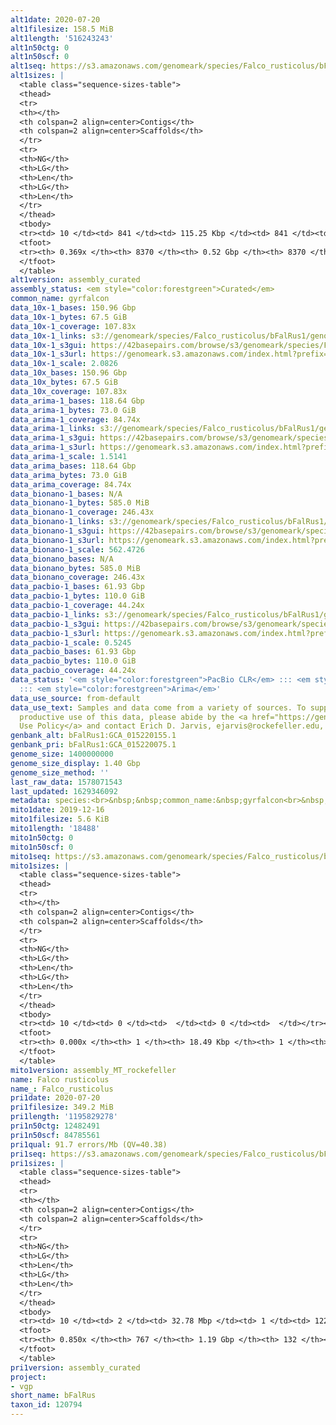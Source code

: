 ```yaml
---
alt1date: 2020-07-20
alt1filesize: 158.5 MiB
alt1length: '516243243'
alt1n50ctg: 0
alt1n50scf: 0
alt1seq: https://s3.amazonaws.com/genomeark/species/Falco_rusticolus/bFalRus1/assembly_curated/bFalRus1.alt.cur.20200720.fasta.gz
alt1sizes: |
  <table class="sequence-sizes-table">
  <thead>
  <tr>
  <th></th>
  <th colspan=2 align=center>Contigs</th>
  <th colspan=2 align=center>Scaffolds</th>
  </tr>
  <tr>
  <th>NG</th>
  <th>LG</th>
  <th>Len</th>
  <th>LG</th>
  <th>Len</th>
  </tr>
  </thead>
  <tbody>
  <tr><td> 10 </td><td> 841 </td><td> 115.25 Kbp </td><td> 841 </td><td> 115.25 Kbp </td></tr><tr><td> 20 </td><td> 2416 </td><td> 70.84 Kbp </td><td> 2416 </td><td> 70.84 Kbp </td></tr><tr><td> 30 </td><td> 4980 </td><td> 42.26 Kbp </td><td> 4980 </td><td> 42.26 Kbp </td></tr><tr><td> 40 </td><td> 0 </td><td>  </td><td> 0 </td><td>  </td></tr><tr style="background-color:#cccccc;"><td> 50 </td><td> 0 </td><td>  </td><td> 0 </td><td>  </td></tr><tr><td> 60 </td><td> 0 </td><td>  </td><td> 0 </td><td>  </td></tr><tr><td> 70 </td><td> 0 </td><td>  </td><td> 0 </td><td>  </td></tr><tr><td> 80 </td><td> 0 </td><td>  </td><td> 0 </td><td>  </td></tr><tr><td> 90 </td><td> 0 </td><td>  </td><td> 0 </td><td>  </td></tr><tr><td> 100 </td><td> 0 </td><td>  </td><td> 0 </td><td>  </td></tr></tbody>
  <tfoot>
  <tr><th> 0.369x </th><th> 8370 </th><th> 0.52 Gbp </th><th> 8370 </th><th> 0.52 Gbp </th></tr>
  </tfoot>
  </table>
alt1version: assembly_curated
assembly_status: <em style="color:forestgreen">Curated</em>
common_name: gyrfalcon
data_10x-1_bases: 150.96 Gbp
data_10x-1_bytes: 67.5 GiB
data_10x-1_coverage: 107.83x
data_10x-1_links: s3://genomeark/species/Falco_rusticolus/bFalRus1/genomic_data/10x/<br>
data_10x-1_s3gui: https://42basepairs.com/browse/s3/genomeark/species/Falco_rusticolus/bFalRus1/genomic_data/10x/
data_10x-1_s3url: https://genomeark.s3.amazonaws.com/index.html?prefix=species/Falco_rusticolus/bFalRus1/genomic_data/10x/
data_10x-1_scale: 2.0826
data_10x_bases: 150.96 Gbp
data_10x_bytes: 67.5 GiB
data_10x_coverage: 107.83x
data_arima-1_bases: 118.64 Gbp
data_arima-1_bytes: 73.0 GiB
data_arima-1_coverage: 84.74x
data_arima-1_links: s3://genomeark/species/Falco_rusticolus/bFalRus1/genomic_data/arima/<br>
data_arima-1_s3gui: https://42basepairs.com/browse/s3/genomeark/species/Falco_rusticolus/bFalRus1/genomic_data/arima/
data_arima-1_s3url: https://genomeark.s3.amazonaws.com/index.html?prefix=species/Falco_rusticolus/bFalRus1/genomic_data/arima/
data_arima-1_scale: 1.5141
data_arima_bases: 118.64 Gbp
data_arima_bytes: 73.0 GiB
data_arima_coverage: 84.74x
data_bionano-1_bases: N/A
data_bionano-1_bytes: 585.0 MiB
data_bionano-1_coverage: 246.43x
data_bionano-1_links: s3://genomeark/species/Falco_rusticolus/bFalRus1/genomic_data/bionano/<br>
data_bionano-1_s3gui: https://42basepairs.com/browse/s3/genomeark/species/Falco_rusticolus/bFalRus1/genomic_data/bionano/
data_bionano-1_s3url: https://genomeark.s3.amazonaws.com/index.html?prefix=species/Falco_rusticolus/bFalRus1/genomic_data/bionano/
data_bionano-1_scale: 562.4726
data_bionano_bases: N/A
data_bionano_bytes: 585.0 MiB
data_bionano_coverage: 246.43x
data_pacbio-1_bases: 61.93 Gbp
data_pacbio-1_bytes: 110.0 GiB
data_pacbio-1_coverage: 44.24x
data_pacbio-1_links: s3://genomeark/species/Falco_rusticolus/bFalRus1/genomic_data/pacbio/<br>
data_pacbio-1_s3gui: https://42basepairs.com/browse/s3/genomeark/species/Falco_rusticolus/bFalRus1/genomic_data/pacbio/
data_pacbio-1_s3url: https://genomeark.s3.amazonaws.com/index.html?prefix=species/Falco_rusticolus/bFalRus1/genomic_data/pacbio/
data_pacbio-1_scale: 0.5245
data_pacbio_bases: 61.93 Gbp
data_pacbio_bytes: 110.0 GiB
data_pacbio_coverage: 44.24x
data_status: '<em style="color:forestgreen">PacBio CLR</em> ::: <em style="color:forestgreen">10x</em>
  ::: <em style="color:forestgreen">Arima</em>'
data_use_source: from-default
data_use_text: Samples and data come from a variety of sources. To support fair and
  productive use of this data, please abide by the <a href="https://genome10k.soe.ucsc.edu/data-use-policies/">Data
  Use Policy</a> and contact Erich D. Jarvis, ejarvis@rockefeller.edu, with any questions.
genbank_alt: bFalRus1:GCA_015220155.1
genbank_pri: bFalRus1:GCA_015220075.1
genome_size: 1400000000
genome_size_display: 1.40 Gbp
genome_size_method: ''
last_raw_data: 1578071543
last_updated: 1629346092
metadata: species:<br>&nbsp;&nbsp;common_name:&nbsp;gyrfalcon<br>&nbsp;&nbsp;family:<br>&nbsp;&nbsp;&nbsp;&nbsp;name:&nbsp;Falconidae<br>&nbsp;&nbsp;genome_size:&nbsp;1400000000<br>&nbsp;&nbsp;genome_size_method:&nbsp;null<br>&nbsp;&nbsp;individuals:<br>&nbsp;&nbsp;-&nbsp;short_name:&nbsp;bFalRus1<br>&nbsp;&nbsp;name:&nbsp;Falco&nbsp;rusticolus<br>&nbsp;&nbsp;order:<br>&nbsp;&nbsp;&nbsp;&nbsp;name:&nbsp;Falconiformes<br>&nbsp;&nbsp;short_name:&nbsp;bFalRus<br>&nbsp;&nbsp;taxon_id:&nbsp;120794<br>&nbsp;&nbsp;project:&nbsp;[&nbsp;vgp&nbsp;]<br>
mito1date: 2019-12-16
mito1filesize: 5.6 KiB
mito1length: '18488'
mito1n50ctg: 0
mito1n50scf: 0
mito1seq: https://s3.amazonaws.com/genomeark/species/Falco_rusticolus/bFalRus1/assembly_MT_rockefeller/bFalRus1.MT.20191216.fasta.gz
mito1sizes: |
  <table class="sequence-sizes-table">
  <thead>
  <tr>
  <th></th>
  <th colspan=2 align=center>Contigs</th>
  <th colspan=2 align=center>Scaffolds</th>
  </tr>
  <tr>
  <th>NG</th>
  <th>LG</th>
  <th>Len</th>
  <th>LG</th>
  <th>Len</th>
  </tr>
  </thead>
  <tbody>
  <tr><td> 10 </td><td> 0 </td><td>  </td><td> 0 </td><td>  </td></tr><tr><td> 20 </td><td> 0 </td><td>  </td><td> 0 </td><td>  </td></tr><tr><td> 30 </td><td> 0 </td><td>  </td><td> 0 </td><td>  </td></tr><tr><td> 40 </td><td> 0 </td><td>  </td><td> 0 </td><td>  </td></tr><tr style="background-color:#cccccc;"><td> 50 </td><td> 0 </td><td style="background-color:#ff8888;">  </td><td> 0 </td><td style="background-color:#ff8888;">  </td></tr><tr><td> 60 </td><td> 0 </td><td>  </td><td> 0 </td><td>  </td></tr><tr><td> 70 </td><td> 0 </td><td>  </td><td> 0 </td><td>  </td></tr><tr><td> 80 </td><td> 0 </td><td>  </td><td> 0 </td><td>  </td></tr><tr><td> 90 </td><td> 0 </td><td>  </td><td> 0 </td><td>  </td></tr><tr><td> 100 </td><td> 0 </td><td>  </td><td> 0 </td><td>  </td></tr></tbody>
  <tfoot>
  <tr><th> 0.000x </th><th> 1 </th><th> 18.49 Kbp </th><th> 1 </th><th> 18.49 Kbp </th></tr>
  </tfoot>
  </table>
mito1version: assembly_MT_rockefeller
name: Falco rusticolus
name_: Falco_rusticolus
pri1date: 2020-07-20
pri1filesize: 349.2 MiB
pri1length: '1195829278'
pri1n50ctg: 12482491
pri1n50scf: 84785561
pri1qual: 91.7 errors/Mb (QV=40.38)
pri1seq: https://s3.amazonaws.com/genomeark/species/Falco_rusticolus/bFalRus1/assembly_curated/bFalRus1.pri.cur.20200720.fasta.gz
pri1sizes: |
  <table class="sequence-sizes-table">
  <thead>
  <tr>
  <th></th>
  <th colspan=2 align=center>Contigs</th>
  <th colspan=2 align=center>Scaffolds</th>
  </tr>
  <tr>
  <th>NG</th>
  <th>LG</th>
  <th>Len</th>
  <th>LG</th>
  <th>Len</th>
  </tr>
  </thead>
  <tbody>
  <tr><td> 10 </td><td> 2 </td><td> 32.78 Mbp </td><td> 1 </td><td> 122.15 Mbp </td></tr><tr><td> 20 </td><td> 7 </td><td> 25.49 Mbp </td><td> 2 </td><td> 121.28 Mbp </td></tr><tr><td> 30 </td><td> 13 </td><td> 22.35 Mbp </td><td> 3 </td><td> 112.44 Mbp </td></tr><tr><td> 40 </td><td> 21 </td><td> 15.69 Mbp </td><td> 4 </td><td> 92.44 Mbp </td></tr><tr style="background-color:#cccccc;"><td> 50 </td><td> 31 </td><td style="background-color:#88ff88;"> 12.48 Mbp </td><td> 6 </td><td style="background-color:#88ff88;"> 84.79 Mbp </td></tr><tr><td> 60 </td><td> 44 </td><td> 8.39 Mbp </td><td> 8 </td><td> 65.42 Mbp </td></tr><tr><td> 70 </td><td> 66 </td><td> 3.76 Mbp </td><td> 10 </td><td> 38.16 Mbp </td></tr><tr><td> 80 </td><td> 193 </td><td> 435.48 Kbp </td><td> 15 </td><td> 24.10 Mbp </td></tr><tr><td> 90 </td><td> 0 </td><td>  </td><td> 0 </td><td>  </td></tr><tr><td> 100 </td><td> 0 </td><td>  </td><td> 0 </td><td>  </td></tr></tbody>
  <tfoot>
  <tr><th> 0.850x </th><th> 767 </th><th> 1.19 Gbp </th><th> 132 </th><th> 1.20 Gbp </th></tr>
  </tfoot>
  </table>
pri1version: assembly_curated
project:
- vgp
short_name: bFalRus
taxon_id: 120794
---
```

